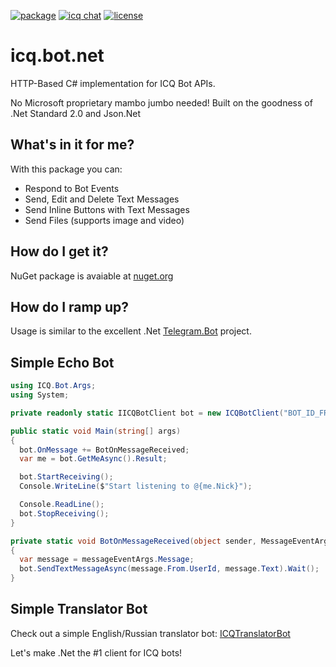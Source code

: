[![package](https://img.shields.io/badge/ICQ.Bot-v1.4.6-blue)](https://www.nuget.org/packages/ICQ.Bot)
[![icq chat](https://img.shields.io/badge/Community-Chat-blue)](https://icq.im/bots_dotnet)
[![license](https://img.shields.io/badge/license-MIT-brightgreen)](https://github.com/idan-rubin/icq.bot.net/blob/master/LICENSE)

# icq.bot.net

HTTP-Based C# implementation for ICQ Bot APIs.

No Microsoft proprietary mambo jumbo needed! Built on the goodness of .Net Standard 2.0 and Json.Net

## What's in it for me?
With this package you can:
* Respond to Bot Events
* Send, Edit and Delete Text Messages
* Send Inline Buttons with Text Messages
* Send Files (supports image and video)

## How do I get it?
NuGet package is avaiable at [nuget.org]

## How do I ramp up?
Usage is similar to the excellent .Net [Telegram.Bot] project.

## Simple Echo Bot
```csharp
using ICQ.Bot.Args;
using System;

private readonly static IICQBotClient bot = new ICQBotClient("BOT_ID_FROM_ICQ_METABOT");

public static void Main(string[] args)
{
  bot.OnMessage += BotOnMessageReceived;
  var me = bot.GetMeAsync().Result;

  bot.StartReceiving();
  Console.WriteLine($"Start listening to @{me.Nick}");

  Console.ReadLine();
  bot.StopReceiving();
}

private static void BotOnMessageReceived(object sender, MessageEventArgs messageEventArgs)
{
  var message = messageEventArgs.Message;
  bot.SendTextMessageAsync(message.From.UserId, message.Text).Wait();
}
```

## Simple Translator Bot
Check out a simple English/Russian translator bot: [ICQTranslatorBot]

Let's make .Net the #1 client for ICQ bots!

[nuget.org]: https://www.nuget.org/packages/ICQ.Bot
[Telegram.Bot]: https://github.com/TelegramBots/Telegram.Bot
[ICQTranslatorBot]: https://github.com/idan-rubin/ICQTranslatorBot
